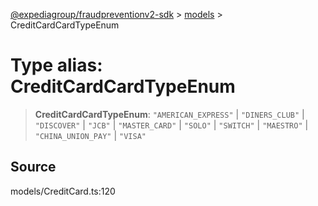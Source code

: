 [@expediagroup/fraudpreventionv2-sdk](../../index.md) > [models](../index.md) > CreditCardCardTypeEnum

# Type alias: CreditCardCardTypeEnum

> **CreditCardCardTypeEnum**: `"AMERICAN_EXPRESS"` \| `"DINERS_CLUB"` \| `"DISCOVER"` \| `"JCB"` \| `"MASTER_CARD"` \| `"SOLO"` \| `"SWITCH"` \| `"MAESTRO"` \| `"CHINA_UNION_PAY"` \| `"VISA"`

## Source

models/CreditCard.ts:120
